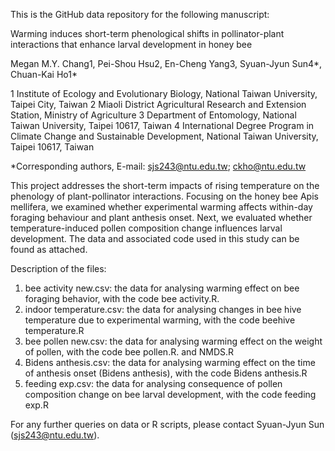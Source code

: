 This is the GitHub data repository for the following manuscript:

Warming induces short-term phenological shifts in pollinator-plant interactions that enhance larval development in honey bee

Megan M.Y. Chang1, Pei-Shou Hsu2, En-Cheng Yang3, Syuan-Jyun Sun4*, Chuan-Kai Ho1*

1 Institute of Ecology and Evolutionary Biology, National Taiwan University, Taipei City, Taiwan
2 Miaoli District Agricultural Research and Extension Station, Ministry of Agriculture
3 Department of Entomology, National Taiwan University, Taipei 10617, Taiwan
4 International Degree Program in Climate Change and Sustainable Development, National Taiwan University, Taipei 10617, Taiwan

*Corresponding authors, 
E-mail: sjs243@ntu.edu.tw; ckho@ntu.edu.tw

This project addresses the short-term impacts of rising temperature on the phenology of plant-pollinator interactions. Focusing on the honey bee Apis mellifera, we examined whether experimental warming affects within-day foraging behaviour and plant anthesis onset. Next, we evaluated whether temperature-induced pollen composition change influences larval development. The data and associated code used in this study can be found as attached.

Description of the files:

1. bee activity new.csv: the data for analysing warming effect on bee foraging behavior, with the code bee activity.R.
2. indoor temperature.csv: the data for analysing changes in bee hive temperature due to experimental warming, with the code beehive temperature.R  
3. bee pollen new.csv: the data for analysing warming effect on the weight of pollen, with the code bee pollen.R. and NMDS.R 
4. Bidens anthesis.csv: the data for analysing warming effect on the time of anthesis onset (Bidens anthesis), with the code Bidens anthesis.R
5. feeding exp.csv: the data for analysing consequence of pollen composition change on bee larval development, with the code feeding exp.R


For any further queries on data or R scripts, please contact Syuan-Jyun Sun (sjs243@ntu.edu.tw).
